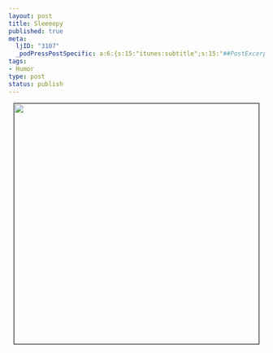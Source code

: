 ```yaml
--- 
layout: post
title: Sleeeepy
published: true
meta: 
  ljID: "3107"
  _podPressPostSpecific: a:6:{s:15:"itunes:subtitle";s:15:"##PostExcerpt##";s:14:"itunes:summary";s:15:"##PostExcerpt##";s:15:"itunes:keywords";s:17:"##WordPressCats##";s:13:"itunes:author";s:10:"##Global##";s:15:"itunes:explicit";s:7:"Default";s:12:"itunes:block";s:7:"Default";}
tags: 
- Humor
type: post
status: publish
---
```

<p align="center"><img width="482" height="473" border="1" src="http://www.arcanology.com/images/rotsnakemini3ts.jpg" /></p>

